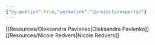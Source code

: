 ```yaml
---
{"dg-publish":true,"permalink":"/projects/experts/"}
---
```


[[Resources/Oleksandra Pavlenko\|Oleksandra Pavlenko]]
[[Resources/Nicole Redvers\|Nicole Redvers]]